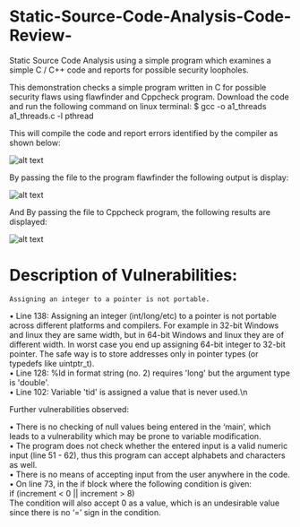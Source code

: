 # Static-Source-Code-Analysis-Code-Review-
Static Source Code Analysis using a simple program which examines a simple C / C++ code and reports for possible security loopholes.

This demonstration checks a simple program written in C for possible security flaws using flawfinder and Cppcheck program. Download the
code and run the following command on linux terminal:
   $ gcc -o a1_threads a1_threads.c -l pthread
   
This will compile the code and report errors identified by the compiler as shown below:

![alt text](https://image.ibb.co/nkwfC7/error.png)

By passing the file to the program flawfinder the following output is display:

![alt text](https://image.ibb.co/dmu0C7/p2.png)

And By passing the file to Cppcheck program, the following results are displayed:

![alt text](https://image.ibb.co/eSZNAS/cppcheck.png)

# Description of Vulnerabilities:

    Assigning an integer to a pointer is not portable.
•	 Line 138: Assigning an integer (int/long/etc) to a pointer is not portable across different platforms and compilers. For example in 32-bit Windows and linux they are same width, but in 64-bit Windows and linux they are of different width. In worst case you end up assigning 64-bit integer to 32-bit pointer. The safe way is to store addresses only in pointer types (or typedefs like uintptr_t).  
•	Line 128: %ld in format string (no. 2) requires 'long' but the argument type is 'double'.  
•	Line 102: Variable 'tid' is assigned a value that is never used.\n

Further vulnerabilities observed:

•	There is no checking of null values being entered in the ‘main’, which leads to a vulnerability which may be prone to variable modification.  
•	The program does not check whether the entered input is a valid numeric input (line 51 - 62), thus this program can accept alphabets and characters as well.  
•	There is no means of accepting input from the user anywhere in the code.  
•	On line 73, in the if block where the following condition is given:  
if (increment < 0 || increment > 8)  
The condition will also accept 0 as a value, which is an undesirable value since there is no ‘=’ sign in the condition.


